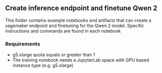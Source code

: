 ## Create inference endpoint and finetune Qwen 2 
This folder contains example notebooks and artifacts that can create a sagemaker endpoint and finetuning for the Qwen 2 model. Specific instructions and commands are found in each notebook

### Requirements

* g5.xlarge quota equals or greater than 1
* The training notebook needs a JupyterLab space with GPU based instance type (e.g. g5.xlarge)